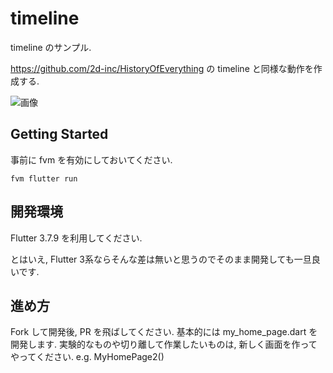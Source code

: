# timeline

timeline のサンプル.

https://github.com/2d-inc/HistoryOfEverything の timeline と同様な動作を作成する.


![画像](https://gyazo.com/ca42ebf7df81cf0f631aa6095bae9941/raw)

## Getting Started

事前に fvm を有効にしておいてください.

`fvm flutter run`

## 開発環境

Flutter 3.7.9 を利用してください.

とはいえ, Flutter 3系ならそんな差は無いと思うのでそのまま開発しても一旦良いです.

## 進め方

Fork して開発後, PR を飛ばしてください.
基本的には my_home_page.dart を開発します.
実験的なものや切り離して作業したいものは, 新しく画面を作ってやってください. e.g. MyHomePage2()

